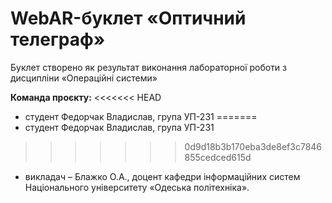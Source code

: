 # WebAR-буклет «Оптичний телеграф»
Буклет створено як результат виконання лабораторної роботи з дисципліни «Операційні системи»

**Команда проєкту:** 
<<<<<<< HEAD
+ студент Федорчак Владислав, група УП-231 
=======
+ студент Федорчак Владислав, група УП-231
>>>>>>> 0d9d18b3b170eba3de8ef3c7846855cedced615d
+ викладач – Блажко О.А., доцент кафедри інформаційних систем Національного університету «Одеська політехніка».

